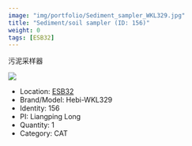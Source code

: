 ```yaml
---
image: "img/portfolio/Sediment_sampler_WKL329.jpg"
title: "Sediment/soil sampler (ID: 156)"
weight: 0
tags: [ESB32]
---
```


污泥采样器

<!--more-->

![](../../img/portfolio/Sediment_sampler_WKL329.jpg)

- Location: [ESB32](../../tags/ESB32)
- Brand/Model: Hebi-WKL329
- Identity: 156
- PI: Liangping Long
- Quantity: 1
- Category: CAT






